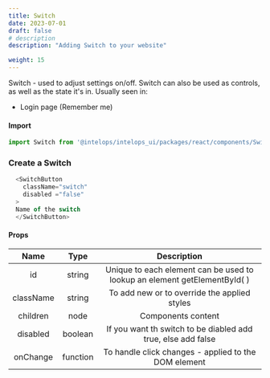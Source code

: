 ```yaml
---
title: Switch
date: 2023-07-01
draft: false
# description
description: "Adding Switch to your website"

weight: 15
---
```


Switch - used to adjust settings on/off. Switch can also be used as controls, as well as the state it's in. Usually seen in:
- Login page (Remember me)


#### Import 
```js
import Switch from '@intelops/intelops_ui/packages/react/components/Switch/src';
```

### Create a Switch
```js
  <SwitchButton
    className="switch"
    disabled ="false"
  >
  Name of the switch 
  </SwitchButton>
```

#### Props

| **Name**    |  **Type**   |**Description**       |
| :----:      |    :----:   |    :----:            |
| id          | string      | Unique to each element can be used to lookup an element getElementById( ) |
| className   | string      | To add new or to override the applied styles |
| children    | node        | Components content   |
| disabled    | boolean     | If you want th switch to be diabled add true, else add false |
| onChange     | function    | To handle click  changes - applied to the DOM element |
